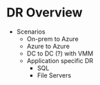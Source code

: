 # DR Overview

- Scenarios
  - On-prem to Azure
  - Azure to Azure
  - DC to DC (?) with VMM
  - Application specific DR
    - SQL
    - File Servers
